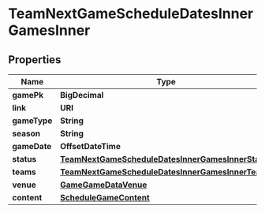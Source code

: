 

# TeamNextGameScheduleDatesInnerGamesInner


## Properties

| Name | Type | Description | Notes |
|------------ | ------------- | ------------- | -------------|
|**gamePk** | **BigDecimal** |  |  [optional] |
|**link** | **URI** |  |  [optional] |
|**gameType** | **String** |  |  [optional] |
|**season** | **String** |  |  [optional] |
|**gameDate** | **OffsetDateTime** |  |  [optional] |
|**status** | [**TeamNextGameScheduleDatesInnerGamesInnerStatus**](TeamNextGameScheduleDatesInnerGamesInnerStatus.md) |  |  [optional] |
|**teams** | [**TeamNextGameScheduleDatesInnerGamesInnerTeams**](TeamNextGameScheduleDatesInnerGamesInnerTeams.md) |  |  [optional] |
|**venue** | [**GameGameDataVenue**](GameGameDataVenue.md) |  |  [optional] |
|**content** | [**ScheduleGameContent**](ScheduleGameContent.md) |  |  [optional] |



